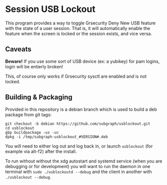 # Session USB Lockout

This program provides a way to toggle Grsecurity Deny New USB feature with the state of a user session.
That is, it will automatically enable the feature when the screen is locked or the session exists, and vice versa.

## Caveats

**Beware!** If you use some sort of USB device (ex: a yubikey) for pam logins, login will be entierly broken!

This, of course only works if Grsecurity sysctl are enabled and is not locked.

## Building & Packaging

Provided in this repository is a debian branch which is used to build a deb package from git tags:

	git checkout -b debian https://github.com/subgraph/usblockout.git
	cd usblockout
	gbp buildpackage -us -uc
	dpkg -i /tmp/subgraph-usblockout_#VERSION#.deb

You will need to either log out and log back in, or launch `usblockout` (for example via alt-f2) after the install.

To run without without the xdg autostart and systemd service (when you are debugging or for development) you will want to run the daemon in one terminal with `sudo ./usblockoutd --debug` and the client in another with `./usblockout --debug`.
